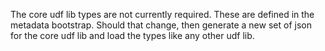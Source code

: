 The core udf lib types are not currently required. These are defined in the metadata bootstrap. Should that change, then generate a new
set of json for the core udf lib and load the types like any other udf lib.
